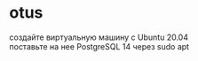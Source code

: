 # otus
создайте виртуальную машину c Ubuntu 20.04    
поставьте на нее PostgreSQL 14 через sudo apt
